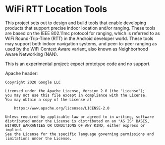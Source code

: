 # WiFi RTT Location Tools

This project sets out to design and build tools that enable developing products that support precise indoor location and/or ranging. These tools are based on the IEEE 802.11mc protocol for ranging, which is referred to as WiFi Round-Trip-Time (RTT) in the Android developer world. These tools may support both indoor navigation systems, and peer-to-peer ranging as used by the WiFi Context Aware variant, also known as Neighborhood Aware Networking (NAN).

This is an experimental project: expect prototype code and no support.

Apache header:

    Copyright 2020 Google LLC

    Licensed under the Apache License, Version 2.0 (the "License");
    you may not use this file except in compliance with the License.
    You may obtain a copy of the License at

        https://www.apache.org/licenses/LICENSE-2.0

    Unless required by applicable law or agreed to in writing, software
    distributed under the License is distributed on an "AS IS" BASIS,
    WITHOUT WARRANTIES OR CONDITIONS OF ANY KIND, either express or implied.
    See the License for the specific language governing permissions and
    limitations under the License.
